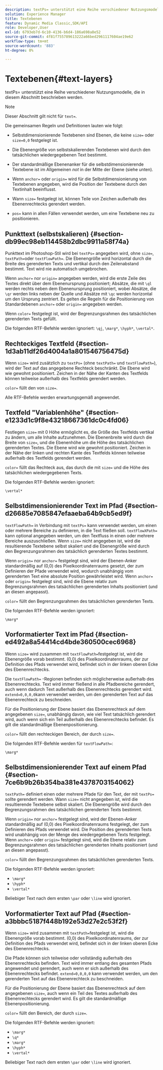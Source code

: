 ```yaml
---
description: textPs= unterstützt eine Reihe verschiedener Nutzungsmodelle, die in diesem Abschnitt beschrieben werden.
solution: Experience Manager
title: Textebenen
feature: Dynamic Media Classic,SDK/API
role: Developer,User
exl-id: 6793eb7d-6c10-4136-b6d4-186a698a8e52
source-git-commit: 4f81f755789613222a66bed2961117604ae19e62
workflow-type: tm+mt
source-wordcount: '883'
ht-degree: 0%

---
```


# Textebenen{#text-layers}

textPs= unterstützt eine Reihe verschiedener Nutzungsmodelle, die in diesem Abschnitt beschrieben werden.

>[!NOTE]
>
>Dieser Abschnitt gilt nicht für `text=`.

Die gemeinsamen Regeln und Definitionen lauten wie folgt:

* Selbstdimensionierende Textebenen sind Ebenen, die keine `size=` oder `size=0,0` festgelegt ist.

* Die Ebenengröße von selbstskalierenden Textebenen wird durch den tatsächlichen wiedergegebenen Text bestimmt.
* Der standardmäßige Ebenenanker für die selbstdimensionierende Textebene ist im Allgemeinen *not* in der Mitte der Ebene (siehe unten).
* Wenn `anchor=` oder `origin=` wird für die Selbstdimensionierung von Textebenen angegeben, wird die Position der Textebene durch den Textinhalt beeinflusst.

* Wann `size=` festgelegt ist, können Teile von Zeichen außerhalb des Ebenenrechtecks gerendert werden.
* `pos=` kann in allen Fällen verwendet werden, um eine Textebene neu zu positionieren.

## Punkttext (selbstskalieren) {#section-db99ec98eb114458b2dbc9911a58f74a}

Punkttext im Photoshop-Stil wird bei `textPs=` angegeben wird, ohne `size=`, `textPath=`oder `textFlowPath=`. Die Ebenengröße wird horizontal durch die Breite des gerenderten Texts und vertikal durch den Zeilenabstand bestimmt. Text wird nie automatisch umgebrochen.

Wenn `anchor=` nor `origin=` angegeben werden, wird die erste Zeile des Textes direkt über dem Ebenenursprung positioniert; Absätze, die mit `\ql` werden rechts neben dem Ebenenursprung positioniert, wobei Absätze, die `\qr` werden links neben der Quelle und Absätze mit `\qc` werden horizontal um den Ursprung zentriert. Es gelten die Regeln für die Positionierung von Standardebenen `anchor=` oder `origin=` angegeben werden.

Wenn `color=` festgelegt ist, wird der Begrenzungsrahmen des tatsächlichen gerenderten Texts gefüllt.

Die folgenden RTF-Befehle werden ignoriert: `\qj`, `\marg*`, `\hyph*`, `\vertal*`.

## Rechteckiges Textfeld {#section-1d3ab11df26d4004a1a801546756475d}

Wenn `size=` wird zusätzlich zu `textPs=` (ohne `textPath=` und `textFlowPath=`), wird der Text auf das angegebene Rechteck beschränkt. Die Ebene wird wie gewohnt positioniert. Zeichen in der Nähe der Kanten des Textfelds können teilweise außerhalb des Textfelds gerendert werden.

`color=` füllt den von `size=`.

Alle RTF-Befehle werden erwartungsgemäß angewendet.

## Textfeld &quot;Variablenhöhe&quot; {#section-e1233d1c9f8e43218667361dc0c4fd06}

Festlegen `size=` mit 0 Höhe ermöglicht es, die Größe des Textfelds vertikal zu ändern, um alle Inhalte aufzunehmen. Die Ebenenbreite wird durch die Breite von `size=`, und die Ebenenhöhe um die Höhe des tatsächlichen gerenderten Textes. Die Ebene wird wie gewohnt positioniert. Zeichen in der Nähe der linken und rechten Kante des Textfelds können teilweise außerhalb des Textfelds gerendert werden.

`color=` füllt das Rechteck aus, das durch die mit `size=` und die Höhe des tatsächlichen wiedergegebenen Texts.

Die folgenden RTF-Befehle werden ignoriert:

`\vertal*`

## Selbstdimensionierender Text im Pfad {#section-d26685e7085847efaaeba64b9cb5ed9f}

`textFlowPath=` in Verbindung mit `textPs=` kann verwendet werden, um einen oder mehrere Bereiche zu definieren, in die Text fließen soll. `textFlowXPath=` kann optional angegeben werden, um den Textfluss in einen oder mehrere Bereiche auszuschließen. Wenn `size=` nicht angegeben ist, wird die resultierende Textebene selbst skaliert und die Ebenengröße wird durch den Begrenzungsrahmen des tatsächlich gerenderten Textes bestimmt.

Wenn `origin=` nor `anchor=` festgelegt sind, wird der Ebenen-Anker standardmäßig auf (0,0) des Pixelkoordinatenraums gesetzt, der zum Definieren der Pfade verwendet wird, wodurch unabhängig vom gerenderten Text eine absolute Position gewährleistet wird. Wenn `anchor=` oder `origin=` festgelegt sind, wird die Ebene relativ zum Begrenzungsrahmen des tatsächlichen gerenderten Inhalts positioniert (und an diesen angepasst).

`color=` füllt den Begrenzungsrahmen des tatsächlichen gerenderten Texts.

Die folgenden RTF-Befehle werden ignoriert:

`\marg*`

## Vorformatierter Text im Pfad {#section-ed492a8a54414cd4bde360500cec6968}

Wenn `size=` wird zusammen mit `textFlowPath=`festgelegt ist, wird die Ebenengröße vorab bestimmt. (0,0) des Pixelkoordinatenraums, der zur Definition des Pfads verwendet wird, befindet sich in der linken oberen Ecke des Ebenenrechtecks.

Die `textFlowPath=` -Regionen befinden sich möglicherweise außerhalb des Ebenenrechtecks. Text wird immer fließend in alle Pfadbereiche gerendert, auch wenn dadurch Text außerhalb des Ebenenrechtecks gerendert wird. `extend=0,0,0,0`kann verwendet werden, um den gerenderten Text auf das Ebenenrechteck zu beschneiden.

Für die Positionierung der Ebene basiert das Ebenenrechteck auf dem angegebenen `size=`, unabhängig davon, wie viel Text tatsächlich gerendert wird, auch wenn sich ein Teil außerhalb des Ebenenrechtecks befindet. Es gilt die standardmäßige Ebenenpositionierung.

`color=` füllt den rechteckigen Bereich, der durch `size=`.

Die folgenden RTF-Befehle werden für `textFlowPath=`:

`\marg*`

## Selbstdimensionierender Text auf einem Pfad {#section-7ce6b9b26b354ba381e4378703154062}

`textPath=` definiert einen oder mehrere Pfade für den Text, der mit `textPs=` sollte gerendert werden. Wann `size=` nicht angegeben ist, wird die resultierende Textebene selbst skaliert. Die Ebenengröße wird durch den Begrenzungsrahmen des tatsächlichen gerenderten Texts bestimmt.

Wenn `origin=` nor `anchor=` festgelegt sind, wird der Ebenen-Anker standardmäßig auf (0,0) des Pixelkoordinatenraums festgelegt, der zum Definieren des Pfads verwendet wird. Die Position des gerenderten Texts wird unabhängig von der Menge des wiedergegebenen Texts festgelegt. Wenn `anchor=` oder `origin=` festgelegt sind, wird die Ebene relativ zum Begrenzungsrahmen des tatsächlichen gerenderten Inhalts positioniert (und an diesen angepasst).

`color=` füllt den Begrenzungsrahmen des tatsächlichen gerenderten Texts.

Die folgenden RTF-Befehle werden ignoriert:

* `\marg*`
* `\hyph*`
* `\vertal*`

Beliebiger Text nach dem ersten `\par` oder `\line` wird ignoriert.

## Vorformatierter Text auf Pfad {#section-a3bbbc5187f448b192e53d27e2c53f2f}

Wenn `size=` wird zusammen mit `textPath=`festgelegt ist, wird die Ebenengröße vorab bestimmt. (0,0) des Pixelkoordinatenraums, der zur Definition des Pfads verwendet wird, befindet sich in der linken oberen Ecke des Ebenenrechtecks.

Die Pfade können sich teilweise oder vollständig außerhalb des Ebenenrechtecks befinden. Text wird immer entlang des gesamten Pfads angewendet und gerendert, auch wenn er sich außerhalb des Ebenenrechtecks befindet. `extend=0,0,0,0` kann verwendet werden, um den gerenderten Text auf das Ebenenrechteck zu beschneiden.

Für die Positionierung der Ebene basiert das Ebenenrechteck auf dem angegebenen `size=`, auch wenn ein Teil des Textes außerhalb des Ebenenrechtecks gerendert wird. Es gilt die standardmäßige Ebenenpositionierung.

`color=` füllt den Bereich, der durch `size=`.

Die folgenden RTF-Befehle werden ignoriert:

* `\marg*`
* `\q*`
* `\marg*`
* `\hyph*`
* `\vertal*`

Beliebiger Text nach dem ersten `\par` oder `\line` wird ignoriert.
